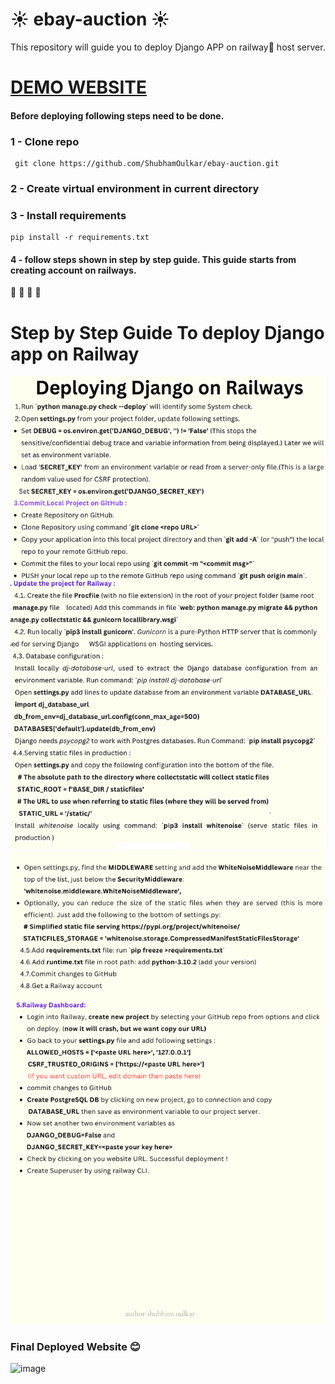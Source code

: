 # ☀ ebay-auction ☀
This repository will guide you to deploy Django APP on railway🚈  host server.

# [DEMO WEBSITE](https://ebayauction.up.railway.app/)

#### Before deploying following steps need to be done. 

### 1 - Clone repo
```
 git clone https://github.com/ShubhamOulkar/ebay-auction.git
```
### 2 - Create virtual environment in current directory
### 3 - Install requirements
```
pip install -r requirements.txt
```

#### 4 - follow steps shown in step by step guide. This guide starts from creating account on railways.
🚈 🚈 🚈 🚈 
# Step by Step Guide To deploy Django app on Railway
![](https://github.com/ShubhamOulkar/ebay-auction/blob/main/auctions/static/favicon_io/1.png)
![](https://github.com/ShubhamOulkar/ebay-auction/blob/main/auctions/static/favicon_io/2.png)

### Final Deployed Website 😊 
![image](https://github.com/ShubhamOulkar/ebay-auction/assets/91728992/b0105cd9-3963-4829-9b7c-6c0d51b7466d)
